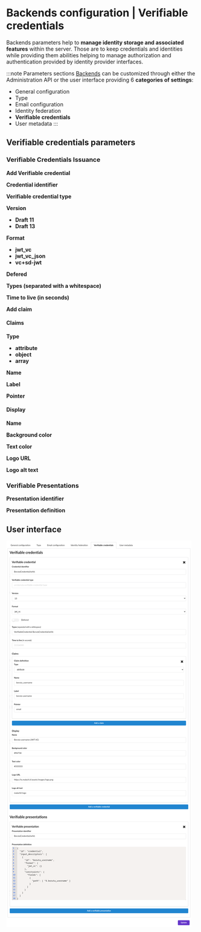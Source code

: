# Backends configuration | Verifiable credentials

Backends parameters help to __manage identity storage and associated features__ within the server. Those are to keep credentials and identities while providing them abilities helping to manage authorization and authentication provided by identity provider interfaces.

:::note Parameters sections
[Backends](/docs/provider-configuration/configure-backends) can be customized through either the Administration API or the user interface providing 6 __categories of settings__:

- General configuration
- Type
- Email configuration
- Identity federation
- __Verifiable credentials__
- User metadata
:::

## Verifiable credentials parameters

<div class="parameters">

### Verifiable Credentials Issuance

__Add Verifiable credential__

__Credential identifier__

__Verifiable credential type__

__Version__
- __Draft 11__
- __Draft 13__

__Format__
- __jwt_vc__
- __jwt_vc_json__
- __vc+sd-jwt__

__Defered__

__Types (separated with a whitespace)__

__Time to live (in seconds)__

__Add claim__

#### Claims

__Type__
- __attribute__
- __object__
- __array__

__Name__

__Label__

__Pointer__

#### Display

__Name__

__Background color__

__Text color__

__Logo URL__

__Logo alt text__

### Verifiable Presentations

__Presentation identifier__

__Presentation definition__

</div>

## User interface

![backend form](/assets/images/backends-verifiable-credentials.png)
